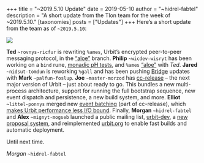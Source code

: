 +++
title = "~2019.5.10 Update"
date = 2019-05-10
author = "~hidrel-fabtel"
description = "A short update from the Tlon team for the week of ~2019.5.10."
[taxonomies]
posts = ["Updates"]
+++
Here’s a short update from the team as of `~2019.5.10`:

![](https://media.urbit.org/site/posts/updates/~2019.5.10-update-1.jpg)

**Ted** `~rovnys-ricfur` is rewriting `%ames`, Urbit’s encrypted peer-to-peer messaging protocol, in the [“aloe”](https://github.com/urbit/arvo/tree/aloe) branch. **Philip** `~wicdev-wisryt` has been working on a `bind` rune, [monadic pH tests](https://github.com/urbit/arvo/pull/1152), and `%ames` [“aloe”](https://github.com/urbit/arvo/tree/philip/aloe) with *Ted*. **Jared** `~nidsut-tomdun` is reworking `%gall` and has been pushing [Bridge](https://github.com/urbit/bridge/releases) updates with **Mark** `~palfun-foslup`. **Joe** `~master-morzod` has [cc-release](https://github.com/urbit/urbit/tree/cc-release) – the next major version of Urbit – just about ready to go. This bundles a new multi-process architecture, support for running the full bootstrap sequence, new event dispatch and persistence, a new build system, and more. **Elliot** `~littel-ponnys` merged new [event batching](https://github.com/urbit/urbit/pull/1259) (part of cc-release), which [makes Urbit performance less I/O bound](https://github.com/urbit/urbit/pull/1259#issuecomment-487785371). Finally, **Morgan** `~hidrel-fabtel` and **Alex** `~mignyt-mogseb` launched a public mailing list, [urbit-dev](https://groups.google.com/a/urbit.org/forum/#!forum/dev), a [new proposal system](https://github.com/urbit/proposals), and reimplemented [urbit.org](https://github.com/urbit/urbit.org) to enable fast builds and automatic deployment.

Until next time.

*Morgan* `~hidrel-fabtel`
